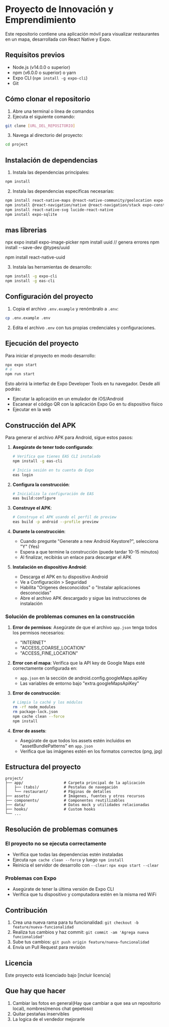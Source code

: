 # Proyecto de Innovación y Emprendimiento

Este repositorio contiene una aplicación móvil para visualizar restaurantes en un mapa, desarrollada con React Native y Expo.

## Requisitos previos

- Node.js (v14.0.0 o superior)
- npm (v6.0.0 o superior) o yarn
- Expo CLI (`npm install -g expo-cli`)
- Git

## Cómo clonar el repositorio

1. Abre una terminal o línea de comandos
2. Ejecuta el siguiente comando:

```bash
git clone [URL_DEL_REPOSITORIO]
```

3. Navega al directorio del proyecto:

```bash
cd project
```

## Instalación de dependencias

1. Instala las dependencias principales:

```bash
npm install
```

2. Instala las dependencias específicas necesarias:

```bash
npm install react-native-maps @react-native-community/geolocation expo-location
npm install @react-navigation/native @react-navigation/stack expo-constants
npm install react-native-svg lucide-react-native
npm install expo-sqlite 
```

## mas librerias 
npx expo install expo-image-picker
npm install uuid // genera errores 
npm install --save-dev @types/uuid

npm install react-native-uuid

3. Instala las herramientas de desarrollo:

```bash
npm install -g expo-cli
npm install -g eas-cli
```

## Configuración del proyecto

1. Copia el archivo `.env.example` y renómbralo a `.env`:

```bash
cp .env.example .env
```

2. Edita el archivo `.env` con tus propias credenciales y configuraciones.

## Ejecución del proyecto

Para iniciar el proyecto en modo desarrollo:

```bash
npx expo start
# o
npm run start
```

Esto abrirá la interfaz de Expo Developer Tools en tu navegador. Desde allí podrás:
- Ejecutar la aplicación en un emulador de iOS/Android
- Escanear el código QR con la aplicación Expo Go en tu dispositivo físico
- Ejecutar en la web

## Construcción del APK

Para generar el archivo APK para Android, sigue estos pasos:

1. **Asegúrate de tener todo configurado**:
   ```bash
   # Verifica que tienes EAS CLI instalado
   npm install -g eas-cli

   # Inicia sesión en tu cuenta de Expo
   eas login
   ```

2. **Configura la construcción**:
   ```bash
   # Inicializa la configuración de EAS
   eas build:configure
   ```

3. **Construye el APK**:
   ```bash
   # Construye el APK usando el perfil de preview
   eas build -p android --profile preview
   ```

4. **Durante la construcción**:
   - Cuando pregunte "Generate a new Android Keystore?", selecciona "Y" (Yes)
   - Espera a que termine la construcción (puede tardar 10-15 minutos)
   - Al finalizar, recibirás un enlace para descargar el APK

5. **Instalación en dispositivo Android**:
   - Descarga el APK en tu dispositivo Android
   - Ve a Configuración > Seguridad
   - Habilita "Orígenes desconocidos" o "Instalar aplicaciones desconocidas"
   - Abre el archivo APK descargado y sigue las instrucciones de instalación

### Solución de problemas comunes en la construcción

1. **Error de permisos**: Asegúrate de que el archivo `app.json` tenga todos los permisos necesarios:
   - "INTERNET"
   - "ACCESS_COARSE_LOCATION"
   - "ACCESS_FINE_LOCATION"

2. **Error con el mapa**: Verifica que la API key de Google Maps esté correctamente configurada en:
   - `app.json` en la sección de android.config.googleMaps.apiKey
   - Las variables de entorno bajo "extra.googleMapsApiKey"

3. **Error de construcción**:
   ```bash
   # Limpia la caché y los módulos
   rm -rf node_modules
   rm package-lock.json
   npm cache clean --force
   npm install
   ```

4. **Error de assets**:
   - Asegúrate de que todos los assets estén incluidos en "assetBundlePatterns" en `app.json`
   - Verifica que las imágenes estén en los formatos correctos (png, jpg)

## Estructura del proyecto

```
project/
├── app/                  # Carpeta principal de la aplicación
│   ├── (tabs)/           # Pestañas de navegación
│   └── restaurant/       # Páginas de detalles
├── assets/               # Imágenes, fuentes y otros recursos
├── components/           # Componentes reutilizables
├── data/                 # Datos mock y utilidades relacionadas
├── hooks/                # Custom hooks
└── ...
```

## Resolución de problemas comunes

### El proyecto no se ejecuta correctamente
- Verifica que todas las dependencias estén instaladas
- Ejecuta `npm cache clean --force` y luego `npm install`
- Reinicia el servidor de desarrollo con `--clear`: `npx expo start --clear`

### Problemas con Expo
- Asegúrate de tener la última versión de Expo CLI
- Verifica que tu dispositivo y computadora estén en la misma red WiFi

## Contribución

1. Crea una nueva rama para tu funcionalidad: `git checkout -b feature/nueva-funcionalidad`
2. Realiza tus cambios y haz commit: `git commit -am 'Agrega nueva funcionalidad'`
3. Sube tus cambios: `git push origin feature/nueva-funcionalidad`
4. Envía un Pull Request para revisión

## Licencia

Este proyecto está licenciado bajo [incluir licencia]
## Que hay que hacer

1. Cambiar las fotos en general(Hay que cambiar a que sea un repositorio local), nombres(menos chat gepetoso)
2. Quitar pestañas inservibles
3. La logica de el vendedor mejorarle
